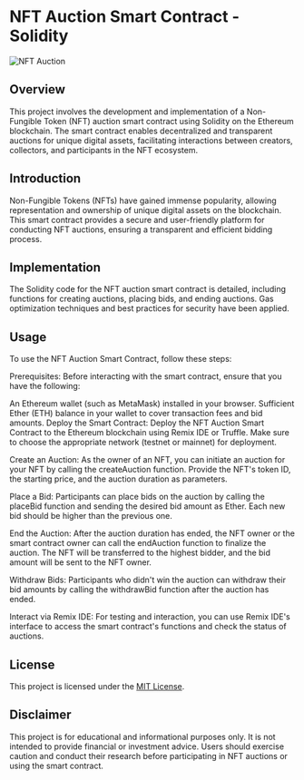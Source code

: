 # NFT Auction Smart Contract - Solidity

![NFT Auction](nft_auction.jpg)

## Overview

This project involves the development and implementation of a Non-Fungible Token (NFT) auction smart contract using Solidity on the Ethereum blockchain. The smart contract enables decentralized and transparent auctions for unique digital assets, facilitating interactions between creators, collectors, and participants in the NFT ecosystem.

## Introduction

Non-Fungible Tokens (NFTs) have gained immense popularity, allowing representation and ownership of unique digital assets on the blockchain. This smart contract provides a secure and user-friendly platform for conducting NFT auctions, ensuring a transparent and efficient bidding process.

## Implementation

The Solidity code for the NFT auction smart contract is detailed, including functions for creating auctions, placing bids, and ending auctions. Gas optimization techniques and best practices for security have been applied.

## Usage

To use the NFT Auction Smart Contract, follow these steps:

Prerequisites: Before interacting with the smart contract, ensure that you have the following:

An Ethereum wallet (such as MetaMask) installed in your browser.
Sufficient Ether (ETH) balance in your wallet to cover transaction fees and bid amounts.
Deploy the Smart Contract: Deploy the NFT Auction Smart Contract to the Ethereum blockchain using Remix IDE or Truffle. Make sure to choose the appropriate network (testnet or mainnet) for deployment.

Create an Auction: As the owner of an NFT, you can initiate an auction for your NFT by calling the createAuction function. Provide the NFT's token ID, the starting price, and the auction duration as parameters.

Place a Bid: Participants can place bids on the auction by calling the placeBid function and sending the desired bid amount as Ether. Each new bid should be higher than the previous one.

End the Auction: After the auction duration has ended, the NFT owner or the smart contract owner can call the endAuction function to finalize the auction. The NFT will be transferred to the highest bidder, and the bid amount will be sent to the NFT owner.

Withdraw Bids: Participants who didn't win the auction can withdraw their bid amounts by calling the withdrawBid function after the auction has ended.

Interact via Remix IDE: For testing and interaction, you can use Remix IDE's interface to access the smart contract's functions and check the status of auctions.

## License

This project is licensed under the [MIT License](LICENSE).

## Disclaimer

This project is for educational and informational purposes only. It is not intended to provide financial or investment advice. Users should exercise caution and conduct their research before participating in NFT auctions or using the smart contract.
